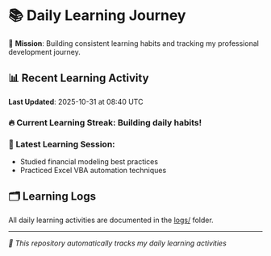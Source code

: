 # 📚 Daily Learning Journey

🎯 **Mission**: Building consistent learning habits and tracking my professional development journey.

## 📊 Recent Learning Activity

**Last Updated**: 2025-10-31 at 08:40 UTC

### 🔥 Current Learning Streak: Building daily habits!

### 📝 Latest Learning Session:
- Studied financial modeling best practices
- Practiced Excel VBA automation techniques

## 🗂️ Learning Logs

All daily learning activities are documented in the [logs/](./logs/) folder.

---
*🤖 This repository automatically tracks my daily learning activities*

